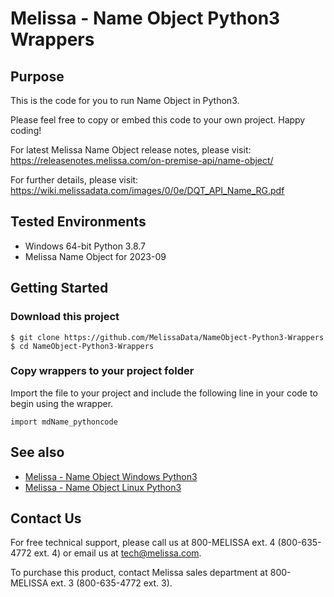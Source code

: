 # Melissa - Name Object Python3 Wrappers

## Purpose

This is the code for you to run Name Object in Python3.
    
Please feel free to copy or embed this code to your own project. Happy coding!

For latest Melissa Name Object release notes, please visit: https://releasenotes.melissa.com/on-premise-api/name-object/

For further details, please visit: https://wiki.melissadata.com/images/0/0e/DQT_API_Name_RG.pdf

## Tested Environments

- Windows 64-bit Python 3.8.7
- Melissa Name Object for 2023-09

## Getting Started

### Download this project
```
$ git clone https://github.com/MelissaData/NameObject-Python3-Wrappers
$ cd NameObject-Python3-Wrappers
```

### Copy wrappers to your project folder

Import the file to your project and include the following line in your code to begin using the wrapper.

```
import mdName_pythoncode
```

## See also

- [Melissa - Name Object Windows Python3](https://github.com/MelissaData/NameObject-Python3)
- [Melissa - Name Object Linux Python3](https://github.com/MelissaData/NameObject-Python3)
    
## Contact Us

For free technical support, please call us at 800-MELISSA ext. 4
(800-635-4772 ext. 4) or email us at tech@melissa.com.

To purchase this product, contact Melissa sales department at
800-MELISSA ext. 3 (800-635-4772 ext. 3).
